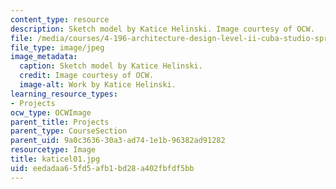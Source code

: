 ```yaml
---
content_type: resource
description: Sketch model by Katice Helinski. Image courtesy of OCW.
file: /media/courses/4-196-architecture-design-level-ii-cuba-studio-spring-2004/eedadaa65fd5afb1bd28a402fbfdf5bb_katicel01.jpg
file_type: image/jpeg
image_metadata:
  caption: Sketch model by Katice Helinski.
  credit: Image courtesy of OCW.
  image-alt: Work by Katice Helinski.
learning_resource_types:
- Projects
ocw_type: OCWImage
parent_title: Projects
parent_type: CourseSection
parent_uid: 9a0c3636-30a3-ad74-1e1b-96382ad91282
resourcetype: Image
title: katicel01.jpg
uid: eedadaa6-5fd5-afb1-bd28-a402fbfdf5bb
---
```

